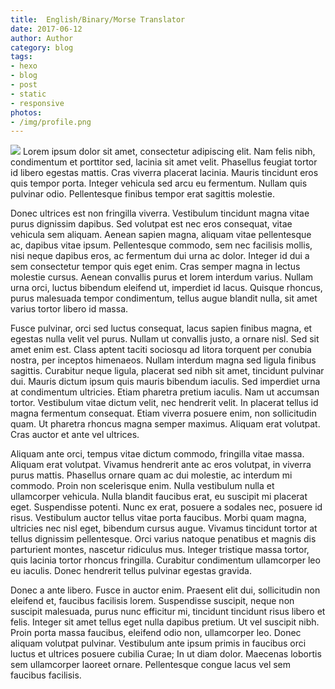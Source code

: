 ```yaml
---
title:  English/Binary/Morse Translator
date: 2017-06-12
author: Author
category: blog
tags: 
- hexo
- blog
- post
- static
- responsive
photos:
- /img/profile.png
---
```

![](/assets/home-office.jpg) Lorem ipsum dolor sit amet, consectetur adipiscing elit. Nam felis nibh, condimentum et porttitor sed, lacinia sit amet velit. Phasellus feugiat tortor id libero egestas mattis. Cras viverra placerat lacinia. Mauris tincidunt eros quis tempor porta.<!-- more --> Integer vehicula sed arcu eu fermentum. Nullam quis pulvinar odio. Pellentesque finibus tempor erat sagittis molestie.

Donec ultrices est non fringilla viverra. Vestibulum tincidunt magna vitae purus dignissim dapibus. Sed volutpat est nec eros consequat, vitae vehicula sem aliquam. Aenean sapien magna, aliquam vitae pellentesque ac, dapibus vitae ipsum. Pellentesque commodo, sem nec facilisis mollis, nisi neque dapibus eros, ac fermentum dui urna ac dolor. Integer id dui a sem consectetur tempor quis eget enim. Cras semper magna in lectus molestie cursus. Aenean convallis purus et lorem interdum varius. Nullam urna orci, luctus bibendum eleifend ut, imperdiet id lacus. Quisque rhoncus, purus malesuada tempor condimentum, tellus augue blandit nulla, sit amet varius tortor libero id massa.

Fusce pulvinar, orci sed luctus consequat, lacus sapien finibus magna, et egestas nulla velit vel purus. Nullam ut convallis justo, a ornare nisl. Sed sit amet enim est. Class aptent taciti sociosqu ad litora torquent per conubia nostra, per inceptos himenaeos. Nullam interdum magna sed ligula finibus sagittis. Curabitur neque ligula, placerat sed nibh sit amet, tincidunt pulvinar dui. Mauris dictum ipsum quis mauris bibendum iaculis. Sed imperdiet urna at condimentum ultricies. Etiam pharetra pretium iaculis. Nam ut accumsan tortor. Vestibulum vitae dictum velit, nec hendrerit velit. In placerat tellus id magna fermentum consequat. Etiam viverra posuere enim, non sollicitudin quam. Ut pharetra rhoncus magna semper maximus. Aliquam erat volutpat. Cras auctor et ante vel ultrices.

Aliquam ante orci, tempus vitae dictum commodo, fringilla vitae massa. Aliquam erat volutpat. Vivamus hendrerit ante ac eros volutpat, in viverra purus mattis. Phasellus ornare quam ac dui molestie, ac interdum mi commodo. Proin non scelerisque enim. Nulla vestibulum nulla et ullamcorper vehicula. Nulla blandit faucibus erat, eu suscipit mi placerat eget. Suspendisse potenti. Nunc ex erat, posuere a sodales nec, posuere id risus. Vestibulum auctor tellus vitae porta faucibus. Morbi quam magna, ultricies nec nisl eget, bibendum cursus augue. Vivamus tincidunt tortor at tellus dignissim pellentesque. Orci varius natoque penatibus et magnis dis parturient montes, nascetur ridiculus mus. Integer tristique massa tortor, quis lacinia tortor rhoncus fringilla. Curabitur condimentum ullamcorper leo eu iaculis. Donec hendrerit tellus pulvinar egestas gravida.

Donec a ante libero. Fusce in auctor enim. Praesent elit dui, sollicitudin non eleifend et, faucibus facilisis lorem. Suspendisse suscipit, neque non suscipit malesuada, purus nunc efficitur mi, tincidunt tincidunt risus libero et felis. Integer sit amet tellus eget nulla dapibus pretium. Ut vel suscipit nibh. Proin porta massa faucibus, eleifend odio non, ullamcorper leo. Donec aliquam volutpat pulvinar. Vestibulum ante ipsum primis in faucibus orci luctus et ultrices posuere cubilia Curae; In ut diam dolor. Maecenas lobortis sem ullamcorper laoreet ornare. Pellentesque congue lacus vel sem faucibus facilisis. 